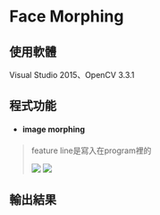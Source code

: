 # Face Morphing
## 使用軟體
Visual Studio 2015、OpenCV 3.3.1
## 程式功能
- #### image morphing
>
> feature line是寫入在program裡的
> 
> ![](https://i.imgur.com/IMpBa6i.png) ![](https://i.imgur.com/wMIiYhQ.png)
## 輸出結果


